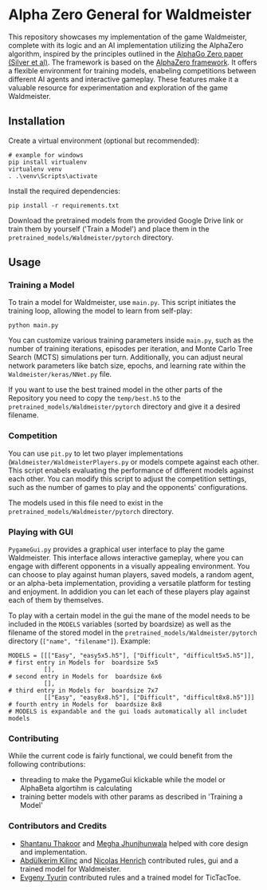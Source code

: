# Alpha Zero General for Waldmeister
This repository showcases my implementation of the game Waldmeister, complete with its logic and an AI implementation utilizing the AlphaZero algorithm, inspired by the principles outlined in the [AlphaGo Zero paper (Silver et al)](https://github.com/suragnair/alpha-zero-general/raw/master/pretrained_models/writeup.pdf). The framework is based on the [AlphaZero framework](https://github.com/suragnair/alpha-zero-general). It offers a flexible environment for training models, enabeling competitions between different AI agents and interactive gameplay. These features make it a valuable resource for experimentation and exploration of the game Waldmeister.


## Installation
Create a virtual environment (optional but recommended):
```
# example for windows
pip install virtualenv
virtualenv venv
. .\venv\Scripts\activate
```

Install the required dependencies:
```
pip install -r requirements.txt
```
Download the pretrained models from the provided Google Drive link or train them by yourself ('Train a Model') and place them in the ```pretrained_models/Waldmeister/pytorch``` directory.

## Usage
### Training a Model
To train a model for Waldmeister, use ```main.py```. This script initiates the training loop, allowing the model to learn from self-play:
```
python main.py
```
You can customize various training parameters inside ```main.py```, such as the number of training iterations, episodes per iteration, and Monte Carlo Tree Search (MCTS) simulations per turn. Additionally, you can adjust neural network parameters like batch size, epochs, and learning rate within the ```Waldmeister/keras/NNet.py``` file.

If you want to use the best trained model in the other parts of the Repository you need to copy the ```temp/best.h5``` to the ```pretrained_models/Waldmeister/pytorch``` directory and give it a desired filename.


### Competition
You can use ```pit.py``` to let two player implementations (```Waldmeister/WaldmeisterPlayers.py``` or models compete against each other. This script enabels evaluating the performance of different models against each other. You can modify this script to adjust the competition settings, such as the number of games to play and the opponents' configurations.

The models used in this file need to exist in the ```pretrained_models/Waldmeister/pytorch``` directory.


### Playing with GUI
```PygameGui.py``` provides a graphical user interface to play the game Waldmeister. This interface allows interactive gameplay, where you can engage with different opponents in a visually appealing environment. You can choose to play against human players, saved models, a random agent, or an alpha-beta implementation, providing a versatile platform for testing and enjoyment. In addidion you can let each of these players play against each of them by themselves.

To play with a certain model in the gui the mane of the model needs to be included in the ```MODELS``` variables (sorted by boardsize) as well as the filename of the stored model in the ```pretrained_models/Waldmeister/pytorch``` directory (```["name", "filename"]```).
Example:
```
MODELS = [[["Easy", "easy5x5.h5"], ["Difficult", "difficult5x5.h5"]], # first entry in Models for  boardsize 5x5
          [],                                                         # second entry in Models for  boardsize 6x6
          [],                                                         # third entry in Models for  boardsize 7x7
          [["Easy", "easy8x8.h5"], ["Difficult", "difficult8x8.h5"]]] # fourth entry in Models for  boardsize 8x8
# MODELS is expandable and the gui loads automatically all includet models
```


### Contributing
While the current code is fairly functional, we could benefit from the following contributions:
* threading to make the PygameGui klickable while the model or AlphaBeta algortihm is calculating
* training better models with other params as described in 'Training a Model'


### Contributors and Credits
* [Shantanu Thakoor](https://github.com/ShantanuThakoor) and [Megha Jhunjhunwala](https://github.com/jjw-megha) helped with core design and implementation.
* [Abdülkerim Kilinc](https://github.com/AbdulkerimKilinc) and [Nicolas Henrich](https://github.com/Skilsu) contributed rules, gui and a trained model for Waldmeister.
* [Evgeny Tyurin](https://github.com/evg-tyurin) contributed rules and a trained model for TicTacToe.


